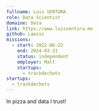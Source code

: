 ```yaml
---
fullname: Luis VENTURA
role: Data Scientist
domaine: Data
link: https://www.luisventura.me
github: Lawiss
missions:
  - start: 2022-06-22
    end: 2024-03-31
    status: independent
    employer: Malt
    startups:
      - trackdechets
startups:
  - trackdechets
---
```

In pizza and data I trust!